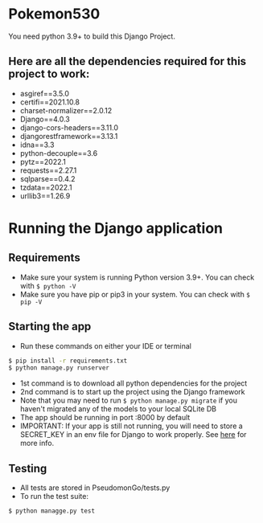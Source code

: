 # Pokemon530
You need python 3.9+ to build this Django Project.

Here are all the dependencies required for this project to work:
-----------------------------------------------------------------
* asgiref==3.5.0
* certifi==2021.10.8
* charset-normalizer==2.0.12
* Django==4.0.3
* django-cors-headers==3.11.0
* djangorestframework==3.13.1
* idna==3.3
* python-decouple==3.6
* pytz==2022.1
* requests==2.27.1
* sqlparse==0.4.2
* tzdata==2022.1
* urllib3==1.26.9

# Running the Django application
## Requirements
* Make sure your system is running Python version 3.9+. You can check with `$ python -V`
* Make sure you have pip or pip3 in your system. You can check with `$ pip -V`
## Starting the app
* Run these commands on either your IDE or terminal
```bash
$ pip install -r requirements.txt
$ python manage.py runserver
```
* 1st command is to download all python dependencies for the project
* 2nd command is to start up the project using the Django framework
* Note that you may need to run `$ python manage.py migrate` if you haven't migrated any of the models to your local SQLite DB
* The app should be running in port :8000 by default
* IMPORTANT: If your app is still not running, you will need to store a SECRET_KEY in an env file for Django to work properly. See [here](https://docs.gitguardian.com/secrets-detection/detectors/specifics/django_secret_key) for more info.
## Testing
* All tests are stored in PseudomonGo/tests.py
* To run the test suite:
```bash
$ python managge.py test
```